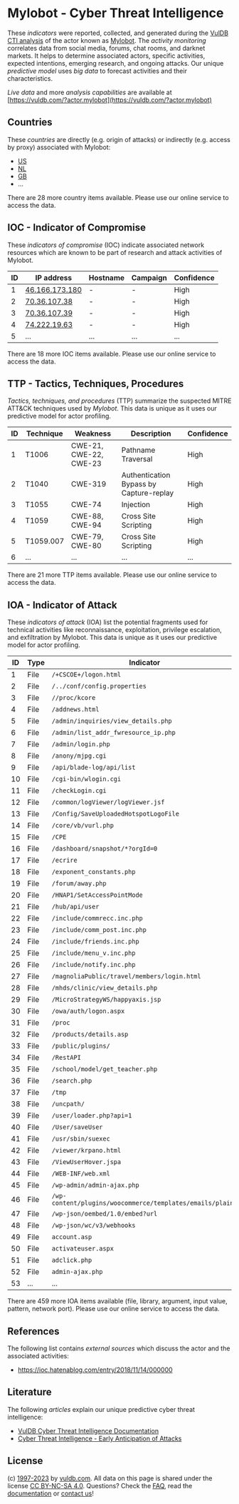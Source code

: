 # Mylobot - Cyber Threat Intelligence

These _indicators_ were reported, collected, and generated during the [VulDB CTI analysis](https://vuldb.com/?kb.cti) of the actor known as [Mylobot](https://vuldb.com/?actor.mylobot). The _activity monitoring_ correlates data from social media, forums, chat rooms, and darknet markets. It helps to determine associated actors, specific activities, expected intentions, emerging research, and ongoing attacks. Our unique _predictive model_ uses _big data_ to forecast activities and their characteristics.

_Live data_ and more _analysis capabilities_ are available at [https://vuldb.com/?actor.mylobot](https://vuldb.com/?actor.mylobot)

## Countries

These _countries_ are directly (e.g. origin of attacks) or indirectly (e.g. access by proxy) associated with Mylobot:

* [US](https://vuldb.com/?country.us)
* [NL](https://vuldb.com/?country.nl)
* [GB](https://vuldb.com/?country.gb)
* ...

There are 28 more country items available. Please use our online service to access the data.

## IOC - Indicator of Compromise

These _indicators of compromise_ (IOC) indicate associated network resources which are known to be part of research and attack activities of Mylobot.

ID | IP address | Hostname | Campaign | Confidence
-- | ---------- | -------- | -------- | ----------
1 | [46.166.173.180](https://vuldb.com/?ip.46.166.173.180) | - | - | High
2 | [70.36.107.38](https://vuldb.com/?ip.70.36.107.38) | - | - | High
3 | [70.36.107.39](https://vuldb.com/?ip.70.36.107.39) | - | - | High
4 | [74.222.19.63](https://vuldb.com/?ip.74.222.19.63) | - | - | High
5 | ... | ... | ... | ...

There are 18 more IOC items available. Please use our online service to access the data.

## TTP - Tactics, Techniques, Procedures

_Tactics, techniques, and procedures_ (TTP) summarize the suspected MITRE ATT&CK techniques used by _Mylobot_. This data is unique as it uses our predictive model for actor profiling.

ID | Technique | Weakness | Description | Confidence
-- | --------- | -------- | ----------- | ----------
1 | T1006 | CWE-21, CWE-22, CWE-23 | Pathname Traversal | High
2 | T1040 | CWE-319 | Authentication Bypass by Capture-replay | High
3 | T1055 | CWE-74 | Injection | High
4 | T1059 | CWE-88, CWE-94 | Cross Site Scripting | High
5 | T1059.007 | CWE-79, CWE-80 | Cross Site Scripting | High
6 | ... | ... | ... | ...

There are 21 more TTP items available. Please use our online service to access the data.

## IOA - Indicator of Attack

These _indicators of attack_ (IOA) list the potential fragments used for technical activities like reconnaissance, exploitation, privilege escalation, and exfiltration by Mylobot. This data is unique as it uses our predictive model for actor profiling.

ID | Type | Indicator | Confidence
-- | ---- | --------- | ----------
1 | File | `/+CSCOE+/logon.html` | High
2 | File | `/../conf/config.properties` | High
3 | File | `//proc/kcore` | Medium
4 | File | `/addnews.html` | High
5 | File | `/admin/inquiries/view_details.php` | High
6 | File | `/admin/list_addr_fwresource_ip.php` | High
7 | File | `/admin/login.php` | High
8 | File | `/anony/mjpg.cgi` | High
9 | File | `/api/blade-log/api/list` | High
10 | File | `/cgi-bin/wlogin.cgi` | High
11 | File | `/checkLogin.cgi` | High
12 | File | `/common/logViewer/logViewer.jsf` | High
13 | File | `/Config/SaveUploadedHotspotLogoFile` | High
14 | File | `/core/vb/vurl.php` | High
15 | File | `/CPE` | Low
16 | File | `/dashboard/snapshot/*?orgId=0` | High
17 | File | `/ecrire` | Low
18 | File | `/exponent_constants.php` | High
19 | File | `/forum/away.php` | High
20 | File | `/HNAP1/SetAccessPointMode` | High
21 | File | `/hub/api/user` | High
22 | File | `/include/commrecc.inc.php` | High
23 | File | `/include/comm_post.inc.php` | High
24 | File | `/include/friends.inc.php` | High
25 | File | `/include/menu_v.inc.php` | High
26 | File | `/include/notify.inc.php` | High
27 | File | `/magnoliaPublic/travel/members/login.html` | High
28 | File | `/mhds/clinic/view_details.php` | High
29 | File | `/MicroStrategyWS/happyaxis.jsp` | High
30 | File | `/owa/auth/logon.aspx` | High
31 | File | `/proc` | Low
32 | File | `/products/details.asp` | High
33 | File | `/public/plugins/` | High
34 | File | `/RestAPI` | Medium
35 | File | `/school/model/get_teacher.php` | High
36 | File | `/search.php` | Medium
37 | File | `/tmp` | Low
38 | File | `/uncpath/` | Medium
39 | File | `/user/loader.php?api=1` | High
40 | File | `/User/saveUser` | High
41 | File | `/usr/sbin/suexec` | High
42 | File | `/viewer/krpano.html` | High
43 | File | `/ViewUserHover.jspa` | High
44 | File | `/WEB-INF/web.xml` | High
45 | File | `/wp-admin/admin-ajax.php` | High
46 | File | `/wp-content/plugins/woocommerce/templates/emails/plain/` | High
47 | File | `/wp-json/oembed/1.0/embed?url` | High
48 | File | `/wp-json/wc/v3/webhooks` | High
49 | File | `account.asp` | Medium
50 | File | `activateuser.aspx` | High
51 | File | `adclick.php` | Medium
52 | File | `admin-ajax.php` | High
53 | ... | ... | ...

There are 459 more IOA items available (file, library, argument, input value, pattern, network port). Please use our online service to access the data.

## References

The following list contains _external sources_ which discuss the actor and the associated activities:

* https://ioc.hatenablog.com/entry/2018/11/14/000000

## Literature

The following _articles_ explain our unique predictive cyber threat intelligence:

* [VulDB Cyber Threat Intelligence Documentation](https://vuldb.com/?kb.cti)
* [Cyber Threat Intelligence - Early Anticipation of Attacks](https://www.scip.ch/en/?labs.20201022)

## License

(c) [1997-2023](https://vuldb.com/?kb.changelog) by [vuldb.com](https://vuldb.com/?kb.about). All data on this page is shared under the license [CC BY-NC-SA 4.0](https://creativecommons.org/licenses/by-nc-sa/4.0/). Questions? Check the [FAQ](https://vuldb.com/?kb.faq), read the [documentation](https://vuldb.com/?kb) or [contact us](https://vuldb.com/?contact)!
